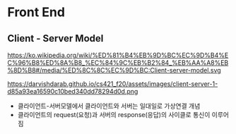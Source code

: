 # Front End

## Client - Server Model

https://ko.wikipedia.org/wiki/%ED%81%B4%EB%9D%BC%EC%9D%B4%EC%96%B8%ED%8A%B8_%EC%84%9C%EB%B2%84_%EB%AA%A8%EB%8D%B8#/media/%ED%8C%8C%EC%9D%BC:Client-server-model.svg

https://darvishdarab.github.io/cs421_f20/assets/images/client-server-1-d85a93ea16590c10bed340dd78294d0d.png

- 클라이언트-서버모델에서 클라이언트와 서버는 일대일로 가상연결 개념
- 클라이언트의 request(요청)과 서버의 response(응답)의 사이클로 통신이 이루어짐
